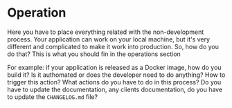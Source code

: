 # Operation

Here you have to place everything related with the non-development process.
Your application can work on your local machine, but it's very different and
complicated to make it work into production. So, how do you do that? This is
what you should fin in the operations section

For example: if your application is released as a Docker image, how do you
build it? Is it authomated or does the developer need to do anything? How
to trigger this action? What actions do you have to do in this process?
Do you have to update the documentation, any clients documentation, do you
have to update the `CHANGELOG.md` file?

